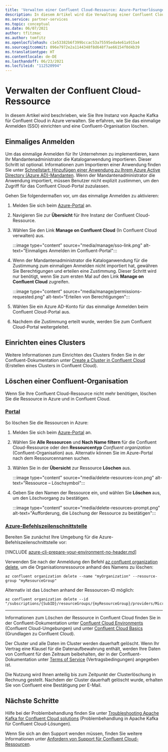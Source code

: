 ```yaml
---
title: 'Verwalten einer Confluent Cloud-Ressource: Azure-Partnerlösungen'
description: In diesem Artikel wird die Verwaltung einer Confluent Cloud-Ressource im Azure-Portal beschrieben. Hier erfahren Sie, wie Sie das einmalige Anmelden einrichten, eine Confluent-Organisation löschen und Support anfordern.
ms.service: partner-services
ms.topic: conceptual
ms.date: 06/07/2021
author: tfitzmac
ms.author: tomfitz
ms.openlocfilehash: c1e53382b6f399bccac53a75595eda4e61a915a4
ms.sourcegitcommit: 096e7972e2a1144348f8d648f7ae66154f0d4b39
ms.translationtype: HT
ms.contentlocale: de-DE
ms.lasthandoff: 06/23/2021
ms.locfileid: "112520994"
---
```

# <a name="manage-the-confluent-cloud-resource"></a>Verwalten der Confluent Cloud-Ressource

In diesem Artikel wird beschrieben, wie Sie Ihre Instanz von Apache Kafka für Confluent Cloud in Azure verwalten. Sie erfahren, wie Sie das einmalige Anmelden (SSO) einrichten und eine Confluent-Organisation löschen.

## <a name="single-sign-on"></a>Einmaliges Anmelden

Um das einmalige Anmelden für Ihr Unternehmen zu implementieren, kann Ihr Mandantenadministrator die Kataloganwendung importieren. Dieser Schritt ist optional. Informationen zum Importieren einer Anwendung finden Sie unter [Schnellstart: Hinzufügen einer Anwendung zu Ihrem Azure Active Directory (Azure AD)-Mandanten](../../active-directory/manage-apps/add-application-portal.md). Wenn der Mandantenadministrator die Anwendung importiert, müssen Benutzer nicht explizit zustimmen, um den Zugriff für das Confluent Cloud-Portal zuzulassen.

Gehen Sie folgendermaßen vor, um das einmalige Anmelden zu aktivieren:

1. Melden Sie sich beim [Azure-Portal](https://portal.azure.com) an.
1. Navigieren Sie zur **Übersicht** für Ihre Instanz der Confluent Cloud-Ressource.
1. Wählen Sie den Link **Manage on Confluent Cloud** (In Confluent Cloud verwalten) aus.

   :::image type="content" source="media/manage/sso-link.png" alt-text="Einmaliges Anmelden im Confluent-Portal":::

1. Wenn der Mandantenadministrator die Kataloganwendung für die Zustimmung zum einmaligen Anmelden nicht importiert hat, gewähren Sie Berechtigungen und erteilen eine Zustimmung. Dieser Schritt wird nur benötigt, wenn Sie zum ersten Mal auf den Link **Manage on Confluent Cloud** zugreifen.

   :::image type="content" source="media/manage/permissions-requested.png" alt-text="Erteilen von Berechtigungen":::

1. Wählen Sie ein Azure AD-Konto für das einmalige Anmelden beim Confluent Cloud-Portal aus.
1. Nachdem die Zustimmung erteilt wurde, werden Sie zum Confluent Cloud-Portal weitergeleitet.

## <a name="set-up-cluster"></a>Einrichten eines Clusters

Weitere Informationen zum Einrichten des Clusters finden Sie in der Confluent-Dokumentation unter [Create a Cluster in Confluent Cloud](https://docs.confluent.io/cloud/current/clusters/create-cluster.html) (Erstellen eines Clusters in Confluent Cloud).

## <a name="delete-confluent-organization"></a>Löschen einer Confluent-Organisation

Wenn Sie Ihre Confluent Cloud-Ressource nicht mehr benötigen, löschen Sie die Ressource in Azure und in Confluent Cloud.

### <a name="portal"></a>[Portal](#tab/azure-portal)

So löschen Sie die Ressourcen in Azure:

1. Melden Sie sich beim [Azure-Portal](https://portal.azure.com) an.
1. Wählen Sie **Alle Ressourcen** und **Nach Name filtern** für die Confluent Cloud-Ressource oder den **Ressourcentyp** _Confluent organization_ (Confluent-Organisation) aus. Alternativ können Sie im Azure-Portal nach dem Ressourcennamen suchen.
1. Wählen Sie in der **Übersicht** zur Ressource **Löschen** aus.

    :::image type="content" source="media/delete-resources-icon.png" alt-text="Ressource – Löschsymbol":::

1. Geben Sie den Namen der Ressource ein, und wählen Sie **Löschen** aus, um den Löschvorgang zu bestätigen.

    :::image type="content" source="media/delete-resources-prompt.png" alt-text="Aufforderung, die Löschung der Ressource zu bestätigen":::

### <a name="azure-cli"></a>[Azure-Befehlszeilenschnittstelle](#tab/azure-cli)

Bereiten Sie zunächst Ihre Umgebung für die Azure-Befehlszeilenschnittstelle vor:

[!INCLUDE [azure-cli-prepare-your-environment-no-header.md](../../../includes/azure-cli-prepare-your-environment-no-header.md)]

Verwenden Sie nach der Anmeldung den Befehl [az confluent organization delete](/cli/azure/confluent#az_confluent_organization_delete), um die Organisationsressource anhand des Namens zu löschen:

```azurecli
az confluent organization delete --name "myOrganization" --resource-group "myResourceGroup"
```

Alternativ ist das Löschen anhand der Ressourcen-ID möglich:

```azurecli
az confluent organization delete --id "/subscriptions/{SubID}/resourceGroups/{myResourceGroup}/providers/Microsoft.Confluent/organizations/{myOrganization}"
```

---

Informationen zum Löschen der Ressource in Confluent Cloud finden Sie in der Confluent-Dokumentation unter [Confluent Cloud Environments](https://docs.confluent.io/current/cloud/using/environments.html) (Confluent Cloud-Umgebungen) und unter [Confluent Cloud Basics](https://docs.confluent.io/current/cloud/using/cloud-basics.html) (Grundlagen zu Confluent Cloud).

Der Cluster und alle Daten im Cluster werden dauerhaft gelöscht. Wenn Ihr Vertrag eine Klausel für die Datenaufbewahrung enthält, werden Ihre Daten von Confluent für den Zeitraum beibehalten, der in der Confluent-Dokumentation unter [Terms of Service](https://www.confluent.io/confluent-cloud-tos) (Vertragsbedingungen) angegeben ist.

Die Nutzung wird Ihnen anteilig bis zum Zeitpunkt der Clusterlöschung in Rechnung gestellt. Nachdem der Cluster dauerhaft gelöscht wurde, erhalten Sie von Confluent eine Bestätigung per E-Mail.

## <a name="next-steps"></a>Nächste Schritte

Hilfe bei der Problembehandlung finden Sie unter [Troubleshooting Apache Kafka for Confluent Cloud solutions](troubleshoot.md) (Problembehandlung in Apache Kafka für Confluent Cloud-Lösungen).

Wenn Sie sich an den Support wenden müssen, finden Sie weitere Informationen unter [Anfordern von Support für Confluent Cloud-Ressourcen](get-support.md).
